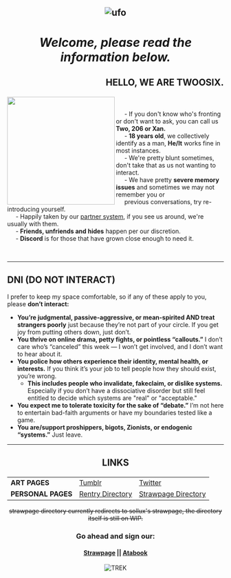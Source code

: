 *<p align=center>* ![ufo](https://file.garden/ZK4cpCacLGUL75Nl/ufobar.gif)
---

  # <p align=center>_Welcome, please read the information below._</p>

<h2>
  <p align="RIGHT">
    <b>HELLO, WE ARE TWOOSIX.</b>
  </p>
</h2>

<img src="https://file.garden/ZK4cpCacLGUL75Nl/saturn.gif" width="250" align="left">
&nbsp;&nbsp;&nbsp;&nbsp;

&nbsp;&nbsp;&nbsp;&nbsp; - If you don't know who's fronting or don't want to ask, you can call us <b>Two, 206 or Xan.</b><br>
&nbsp;&nbsp;&nbsp;&nbsp; - <b>18 years old</b>, we collectively identify as a man, <b>He/It</b> works fine in most instances. <br>
&nbsp;&nbsp;&nbsp;&nbsp; - We're pretty blunt sometimes, don't take that as us not wanting to interact.<br>
&nbsp;&nbsp;&nbsp;&nbsp; - We have pretty **severe memory issues** and sometimes we may not remember you or <br>
&nbsp;&nbsp;&nbsp;&nbsp; previous conversations, try re-introducing yourself. <br>
&nbsp;&nbsp;&nbsp;&nbsp; - Happily taken by our [partner system](https://github.com/dirkuu), if you see us around, we're usually with them.<br>
&nbsp;&nbsp;&nbsp;&nbsp; - **Friends, unfriends and hides** happen per our discretion.<br>
&nbsp;&nbsp;&nbsp;&nbsp; - **Discord** is for those that have grown close enough to need it.

<br clear="all">

---

**DNI (DO NOT INTERACT)**
-------------------------------------------------------------------------------
I prefer to keep my space comfortable, so if any of these apply to you, please **don’t interact:**  

- **You’re judgmental, passive-aggressive, or mean-spirited AND treat strangers poorly** just because they’re not part of your circle. If you get joy from putting others down, just don’t.  
- **You thrive on online drama, petty fights, or pointless “callouts.”** I don’t care who’s “canceled” this week — I won’t get involved, and I don’t want to hear about it.  
- **You police how others experience their identity, mental health, or interests.** If you think it’s your job to tell people how they should exist, you’re wrong.
  - **This includes people who invalidate, fakeclaim, or dislike systems.** Especially if you don’t have a dissociative disorder but still feel entitled to decide which systems are "real" or "acceptable."   
- **You expect me to tolerate toxicity for the sake of “debate.”** I’m not here to entertain bad-faith arguments or have my boundaries tested like a game.  
- **You are/support proshippers, bigots, Zionists, or endogenic “systems.”** Just leave.

---
## <p align=center> LINKS </p>
<table align="center">
  <tr>
    <td><b>ART PAGES</b></td>
    <td><a href="https://tumblr.com/gatixan">Tumblr</a></td>
    <td><a href="https://twitter.com/gatixan">Twitter</a></td>
  </tr>
  <tr>
    <td><b>PERSONAL PAGES</b></td>
    <td><a href="https://rentry.co/twoosix">Rentry Directory</a></td>
    <td><a href="https://https://gatixan.straw.page">Strawpage Directory</a></td>
  </tr>
</table>

<p align=center><s>strawpage directory currently redirects to sollux's strawpage, the directory itself is still on WIP.</s></p>

### <p align=center> Go ahead and sign our: </p>
#### <p align=center> [Strawpage](https://gatixan.straw.page) || [Atabook](https://gatixan.atabook.org)

*<p align=center>* ![TREK](https://file.garden/ZK4cpCacLGUL75Nl/trek.gif) </p>
